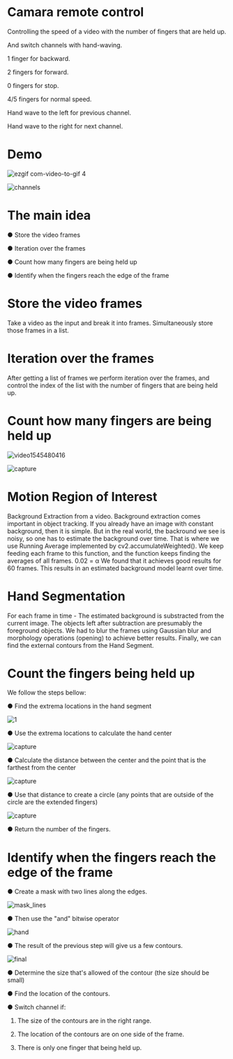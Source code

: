 
# Camara remote control  
Controlling the speed of a video with the number of fingers that are held up.

And switch channels with hand-waving.

 1 finger for backward.

 2 fingers for forward.

 0 fingers for stop.

 4/5 fingers for normal speed.

 Hand wave to the left for previous channel.
 
 Hand wave to the right for next channel.




# Demo

![ezgif com-video-to-gif 4](https://user-images.githubusercontent.com/40145410/50739674-39baac80-11ec-11e9-9215-46bb1a86fd92.gif)

![channels](https://user-images.githubusercontent.com/40145410/57572426-db643b80-7422-11e9-9d8e-01d6c982efc7.gif)




# The main idea

● Store the video frames

● Iteration over the frames

● Count how many fingers are being held up

● Identify when the fingers reach the edge of the frame  

# Store the video frames
Take a video as the input and break it into frames. Simultaneously store those frames in a list.

# Iteration over the frames
After getting a list of frames we perform iteration over the frames, and control the index of the list with the number of fingers that are being held up.

# Count how many fingers are being held up

![video1545480416](https://user-images.githubusercontent.com/40145410/50406760-26164b80-07d3-11e9-8bee-ccc3980f445a.gif) 


![capture](https://user-images.githubusercontent.com/40145410/50406794-dd12c700-07d3-11e9-86da-fada81684e47.PNG)


# Motion Region of Interest
Background Extraction from a video. Background extraction comes important in object tracking. If you already have an image with constant background, then it is simple. But in the real world, the backround we see is noisy, so one has to estimate the background over time. That is where we use Running Average implemented by ​cv2.accumulateWeighted(). We keep feeding each frame to this function, and the function keeps finding the averages of all frames. 0.02 = α We found that it achieves good results for 60 frames. This results in an estimated background model learnt over time.


# Hand Segmentation
For each frame in time - The estimated background is substracted from the current image. The objects left after subtraction are presumably the foreground objects. We had to blur the frames using ​Gaussian blur ​and morphology operations (​opening​) to ​achieve better results. Finally, we can find the external contours from the Hand Segment.

# Count the fingers being held up 
We follow the steps bellow: 


● Find the extrema locations in the hand segment

![1](https://user-images.githubusercontent.com/40145410/50377346-54a1f400-0624-11e9-9669-133a7a101086.PNG)

●  Use the extrema locations to calculate the hand center

![capture](https://user-images.githubusercontent.com/40145410/50377348-7307ef80-0624-11e9-8847-f5b047dfec78.PNG)


● Calculate the distance between the center and the point that is the farthest from the center

![capture](https://user-images.githubusercontent.com/40145410/50377359-93d04500-0624-11e9-9354-8dec40f4dcac.PNG)


● Use that distance to create a circle (any points that are outside of the circle are the extended fingers) 

![capture](https://user-images.githubusercontent.com/40145410/50377366-b06c7d00-0624-11e9-9ae9-a7a359aaffbe.PNG)



● Return the number of the fingers. 


# Identify when the fingers reach the edge of the frame


● Create a mask with two lines along the edges.

![mask_lines](https://user-images.githubusercontent.com/40145410/57573093-e53e6c80-742b-11e9-940f-859fc0c61e24.PNG)

● Then use the "and" bitwise operator


![hand](https://user-images.githubusercontent.com/40145410/57572655-1ae05700-7426-11e9-9c0a-c54738a56c0b.PNG) 

● The result of the previous step will give us a few contours.

![final](https://user-images.githubusercontent.com/40145410/57573163-449c7c80-742c-11e9-8998-db6c711f8f8b.PNG)

● Determine the size that's allowed of the contour (the size should be small)

● Find the location of the contours.

● Switch channel if:
  
   1) The size of the contours are in the right range.
  
   2) The location of the contours are on one side of the frame.
  
   3) There is only one finger that being held up.
